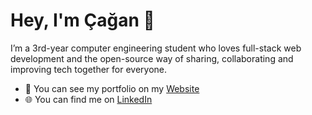 # Hey, I'm Çağan 👋

I’m a 3rd-year computer engineering student who loves full-stack web development and the open-source way of sharing, collaborating and improving tech together for everyone.

 * 📜 You can see my portfolio on my [Website](https://caganseyrek.github.io/)
 * 🌐 You can find me on [LinkedIn](https://www.linkedin.com/in/caganseyrek/)
